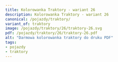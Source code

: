 ```yaml
---
title: Kolorowanka Traktory - wariant 26
description: Kolorowanka Traktory - wariant 26
canonical: /pojazdy/traktory/
variant_of: traktory
image: /pojazdy/traktory/26/traktory-26.svg
pdf: /pojazdy/traktory/26/traktory-26.pdf
alt: "Darmowa kolorowanka traktory do druku PDF"
tags:
- pojazdy
- traktory
---
```

